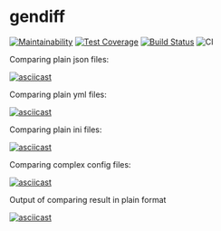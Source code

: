 # gendiff

[![Maintainability](https://api.codeclimate.com/v1/badges/05fa6caa4b9f24375838/maintainability)](https://codeclimate.com/github/Talinka/frontend-project-lvl2/maintainability)
[![Test Coverage](https://api.codeclimate.com/v1/badges/05fa6caa4b9f24375838/test_coverage)](https://codeclimate.com/github/Talinka/frontend-project-lvl2/test_coverage)
[![Build Status](https://travis-ci.org/Talinka/frontend-project-lvl2.svg?branch=master)](https://travis-ci.org/Talinka/frontend-project-lvl2)
![CI](https://github.com/Talinka/frontend-project-lvl2/workflows/CI/badge.svg)


Comparing plain json files:

[![asciicast](https://asciinema.org/a/ikiYx3nZY9ZUTKp2mLXgUYtHV.svg)](https://asciinema.org/a/ikiYx3nZY9ZUTKp2mLXgUYtHV)

Comparing plain yml files:

[![asciicast](https://asciinema.org/a/dXsJjSDhNLVRqIx9Hf7xv14jc.svg)](https://asciinema.org/a/dXsJjSDhNLVRqIx9Hf7xv14jc)

Comparing plain ini files:

[![asciicast](https://asciinema.org/a/Y1WyaFuC7SldU8cukqIgt3pNQ.svg)](https://asciinema.org/a/Y1WyaFuC7SldU8cukqIgt3pNQ)

Comparing complex config files:

[![asciicast](https://asciinema.org/a/O55irIOS8Cu2tc8g6otusRCOp.svg)](https://asciinema.org/a/O55irIOS8Cu2tc8g6otusRCOp)

Output of comparing result in plain format

[![asciicast](https://asciinema.org/a/WCsJF9iQqBOXcHmCUCsaHHOzh.svg)](https://asciinema.org/a/WCsJF9iQqBOXcHmCUCsaHHOzh)